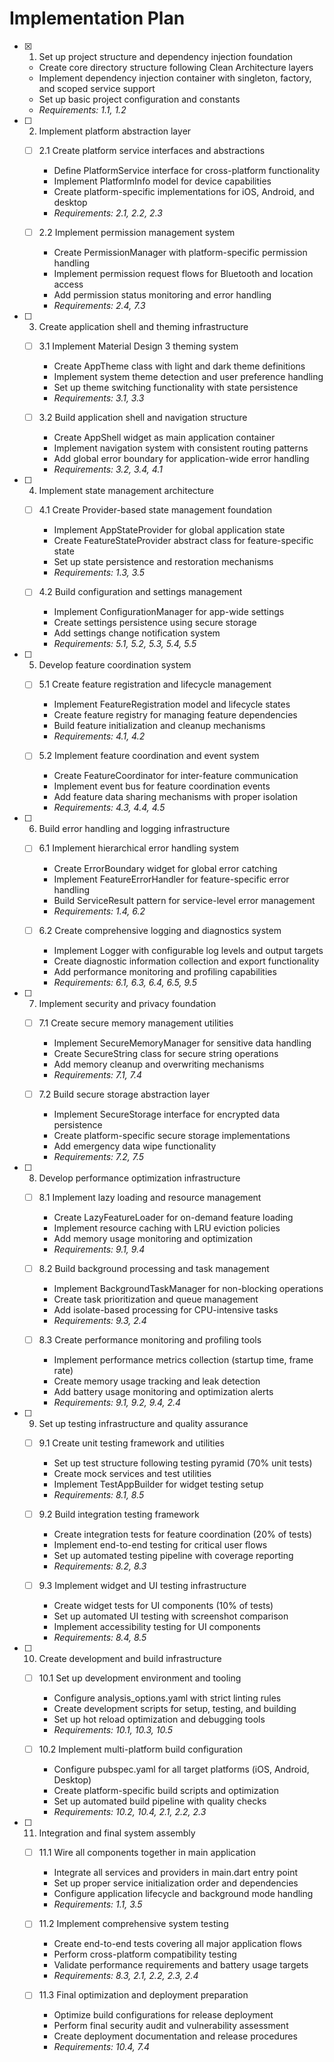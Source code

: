 # Implementation Plan

- [x] 1. Set up project structure and dependency injection foundation





  - Create core directory structure following Clean Architecture layers
  - Implement dependency injection container with singleton, factory, and scoped service support
  - Set up basic project configuration and constants
  - _Requirements: 1.1, 1.2_

- [ ] 2. Implement platform abstraction layer
  - [ ] 2.1 Create platform service interfaces and abstractions
    - Define PlatformService interface for cross-platform functionality
    - Implement PlatformInfo model for device capabilities
    - Create platform-specific implementations for iOS, Android, and desktop
    - _Requirements: 2.1, 2.2, 2.3_

  - [ ] 2.2 Implement permission management system
    - Create PermissionManager with platform-specific permission handling
    - Implement permission request flows for Bluetooth and location access
    - Add permission status monitoring and error handling
    - _Requirements: 2.4, 7.3_

- [ ] 3. Create application shell and theming infrastructure
  - [ ] 3.1 Implement Material Design 3 theming system
    - Create AppTheme class with light and dark theme definitions
    - Implement system theme detection and user preference handling
    - Set up theme switching functionality with state persistence
    - _Requirements: 3.1, 3.3_

  - [ ] 3.2 Build application shell and navigation structure
    - Create AppShell widget as main application container
    - Implement navigation system with consistent routing patterns
    - Add global error boundary for application-wide error handling
    - _Requirements: 3.2, 3.4, 4.1_

- [ ] 4. Implement state management architecture
  - [ ] 4.1 Create Provider-based state management foundation
    - Implement AppStateProvider for global application state
    - Create FeatureStateProvider abstract class for feature-specific state
    - Set up state persistence and restoration mechanisms
    - _Requirements: 1.3, 3.5_

  - [ ] 4.2 Build configuration and settings management
    - Implement ConfigurationManager for app-wide settings
    - Create settings persistence using secure storage
    - Add settings change notification system
    - _Requirements: 5.1, 5.2, 5.3, 5.4, 5.5_

- [ ] 5. Develop feature coordination system
  - [ ] 5.1 Create feature registration and lifecycle management
    - Implement FeatureRegistration model and lifecycle states
    - Create feature registry for managing feature dependencies
    - Build feature initialization and cleanup mechanisms
    - _Requirements: 4.1, 4.2_

  - [ ] 5.2 Implement feature coordination and event system
    - Create FeatureCoordinator for inter-feature communication
    - Implement event bus for feature coordination events
    - Add feature data sharing mechanisms with proper isolation
    - _Requirements: 4.3, 4.4, 4.5_

- [ ] 6. Build error handling and logging infrastructure
  - [ ] 6.1 Implement hierarchical error handling system
    - Create ErrorBoundary widget for global error catching
    - Implement FeatureErrorHandler for feature-specific error handling
    - Build ServiceResult pattern for service-level error management
    - _Requirements: 1.4, 6.2_

  - [ ] 6.2 Create comprehensive logging and diagnostics system
    - Implement Logger with configurable log levels and output targets
    - Create diagnostic information collection and export functionality
    - Add performance monitoring and profiling capabilities
    - _Requirements: 6.1, 6.3, 6.4, 6.5, 9.5_

- [ ] 7. Implement security and privacy foundation
  - [ ] 7.1 Create secure memory management utilities
    - Implement SecureMemoryManager for sensitive data handling
    - Create SecureString class for secure string operations
    - Add memory cleanup and overwriting mechanisms
    - _Requirements: 7.1, 7.4_

  - [ ] 7.2 Build secure storage abstraction layer
    - Implement SecureStorage interface for encrypted data persistence
    - Create platform-specific secure storage implementations
    - Add emergency data wipe functionality
    - _Requirements: 7.2, 7.5_

- [ ] 8. Develop performance optimization infrastructure
  - [ ] 8.1 Implement lazy loading and resource management
    - Create LazyFeatureLoader for on-demand feature loading
    - Implement resource caching with LRU eviction policies
    - Add memory usage monitoring and optimization
    - _Requirements: 9.1, 9.4_

  - [ ] 8.2 Build background processing and task management
    - Implement BackgroundTaskManager for non-blocking operations
    - Create task prioritization and queue management
    - Add isolate-based processing for CPU-intensive tasks
    - _Requirements: 9.3, 2.4_

  - [ ] 8.3 Create performance monitoring and profiling tools
    - Implement performance metrics collection (startup time, frame rate)
    - Create memory usage tracking and leak detection
    - Add battery usage monitoring and optimization alerts
    - _Requirements: 9.1, 9.2, 9.4, 2.4_

- [ ] 9. Set up testing infrastructure and quality assurance
  - [ ] 9.1 Create unit testing framework and utilities
    - Set up test structure following testing pyramid (70% unit tests)
    - Create mock services and test utilities
    - Implement TestAppBuilder for widget testing setup
    - _Requirements: 8.1, 8.5_

  - [ ] 9.2 Build integration testing framework
    - Create integration tests for feature coordination (20% of tests)
    - Implement end-to-end testing for critical user flows
    - Set up automated testing pipeline with coverage reporting
    - _Requirements: 8.2, 8.3_

  - [ ] 9.3 Implement widget and UI testing infrastructure
    - Create widget tests for UI components (10% of tests)
    - Set up automated UI testing with screenshot comparison
    - Implement accessibility testing for UI components
    - _Requirements: 8.4, 8.5_

- [ ] 10. Create development and build infrastructure
  - [ ] 10.1 Set up development environment and tooling
    - Configure analysis_options.yaml with strict linting rules
    - Create development scripts for setup, testing, and building
    - Set up hot reload optimization and debugging tools
    - _Requirements: 10.1, 10.3, 10.5_

  - [ ] 10.2 Implement multi-platform build configuration
    - Configure pubspec.yaml for all target platforms (iOS, Android, Desktop)
    - Create platform-specific build scripts and optimization
    - Set up automated build pipeline with quality checks
    - _Requirements: 10.2, 10.4, 2.1, 2.2, 2.3_

- [ ] 11. Integration and final system assembly
  - [ ] 11.1 Wire all components together in main application
    - Integrate all services and providers in main.dart entry point
    - Set up proper service initialization order and dependencies
    - Configure application lifecycle and background mode handling
    - _Requirements: 1.1, 3.5_

  - [ ] 11.2 Implement comprehensive system testing
    - Create end-to-end tests covering all major application flows
    - Perform cross-platform compatibility testing
    - Validate performance requirements and battery usage targets
    - _Requirements: 8.3, 2.1, 2.2, 2.3, 2.4_

  - [ ] 11.3 Final optimization and deployment preparation
    - Optimize build configurations for release deployment
    - Perform final security audit and vulnerability assessment
    - Create deployment documentation and release procedures
    - _Requirements: 10.4, 7.4_